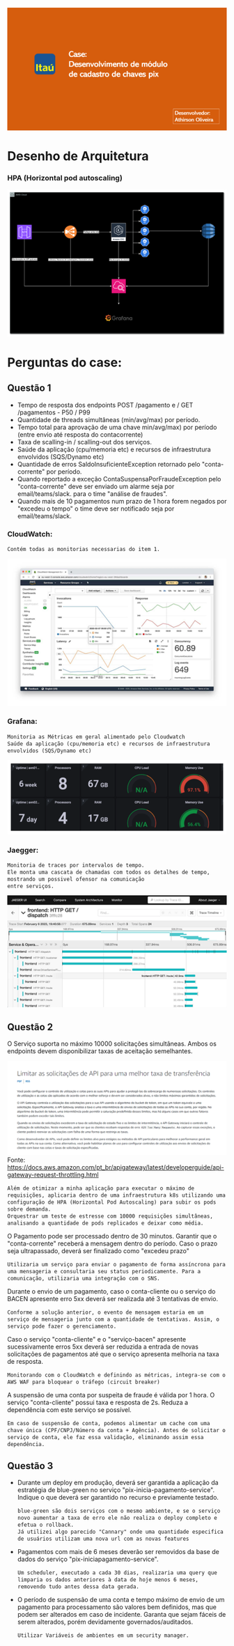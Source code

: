 ![Fluxograma](docs/itau-app.png)

# Desenho de Arquitetura

### HPA (Horizontal pod autoscaling)

![Fluxograma](docs/desenho-arquitetura.png)

# Perguntas do case:

## Questão 1

* Tempo de resposta dos endpoints POST /pagamento e / GET /pagamentos - P50 / P99
* Quantidade de threads simultâneas (min/avg/max) por período.
* Tempo total para aprovação de uma chave min/avg/max) por período (entre envio até resposta do contacorrente)
* Taxa de scalling-in / scalling-out dos serviços.
* Saúde da aplicação (cpu/memoria etc) e recursos de infraestrutura envolvidos (SQS/Dynamo etc)
* Quantidade de erros SaldoInsuficienteException retornado pelo "conta-corrente" por período.
* Quando reportado a exceção ContaSuspensaPorFraudeException pelo "conta-corrente" deve ser enviado
  um alarme seja por email/teams/slack. para o time "análise de fraudes".
* Quando mais de 10 pagamentos num prazo de 1 hora forem negados por "excedeu o tempo" o time deve
  ser notificado seja por email/teams/slack.

### CloudWatch:

    Contém todas as monitorias necessarias do item 1.

![Fluxograma](docs/cloudWatch.png)

### Grafana:

    Monitoria as Métricas em geral alimentado pelo Cloudwatch
    Saúde da aplicação (cpu/memoria etc) e recursos de infraestrutura envolvidos (SQS/Dynamo etc)

![Fluxograma](docs/grafana.png)

### Jaegger:

    Monitoria de traces por intervalos de tempo.
    Ele monta uma cascata de chamadas com todos os detalhes de tempo, mostrando um possivel ofensor na comunicação 
    entre serviços.

![Fluxograma](docs/jaegger.png)

## Questão 2

O Serviço suporta no máximo 10000 solicitações simultâneas. Ambos os endpoints devem disponibilizar
taxas de aceitação semelhantes.

![Fluxograma](docs/api-gateway-limitador.png)
Fonte: https://docs.aws.amazon.com/pt_br/apigateway/latest/developerguide/api-gateway-request-throttling.html

    Além de otimizar a minha aplicação para executar o máximo de requisições, aplicaria dentro de uma infraestrutura k8s utilizando uma configuração de HPA (Horizontal Pod Autoscaling) para subir os pods sobre demanda.
    Orquestrar um teste de estresse com 10000 requisições simultâneas, analisando a quantidade de pods replicados e deixar como média.

O Pagamento pode ser processado dentro de 30 minutos. Garantir que o "conta-corrente" receberá a
mensagem dentro do período. Caso o prazo seja ultrapassado, deverá ser finalizado como "excedeu prazo"

    Utilizaria um serviço para enviar o pagamento de forma assíncrona para uma mensageria e consultaria seu status periodicamente. Para a comunicação, utilizaria uma integração com o SNS.

Durante o envio de um pagamento, caso o conta-cliente ou o serviço do BACEN apresente erro 5xx deverá
ser realizada até 3 tentativas de envio.

    Conforme a solução anterior, o evento de mensagem estaria em um serviço de mensageria junto com a quantidade de tentativas. Assim, o serviço pode fazer o gerenciamento.

Caso o serviço "conta-cliente" e o "serviço-bacen" apresente sucessivamente erros 5xx deverá ser reduzida
a entrada de novas solicitações de pagamentos até que o serviço apresenta melhoria na taxa de resposta.

    Monitorando com o CloudWatch e definindo as métricas, integra-se com o AWS WAF para bloquear o tráfego (circuit breaker)

A suspensão de uma conta por suspeita de fraude é válida por 1 hora. O serviço "conta-cliente" possui
taxa e resposta de 2s. Reduza a dependência com este serviço se possível.

    Em caso de suspensão de conta, podemos alimentar um cache com uma chave única (CPF/CNPJ/Número da conta + Agência). Antes de solicitar o serviço de conta, ele faz essa validação, eliminando assim essa dependência.

## Questão 3

* Durante um deploy em produção, deverá ser garantida a aplicação da estratégia de blue-green no serviço
  "pix-inicia-pagamento-service". Indique o que deverá ser garantido no recurso e previamente testado.

      blue-green são dois serviços com o mesmo ambiente, e se o serviço novo aumentar a taxa de erro ele não realiza o deploy completo e efetua o rollback.
      Já utilizei algo parecido "Cannary" onde uma quantidade especifica de usuários utilizam uma nova url com as novas features

* Pagamentos com mais de 6 meses deverão ser removidos da base de dados do serviço "pix-iniciapagamento-service".

      Um scheduler, executado a cada 30 dias, realizaria uma query que limparia os dados anteriores à data de hoje menos 6 meses, removendo tudo antes dessa data gerada.

* O período de suspensão de uma conta e tempo máximo de envio de um pagamento para processamento
  são valores bem definidos, mas que podem ser alterados em caso de incidente. Garanta que sejam fáceis de serem
  alterados,
  porém devidamente governados/auditados.

      Utilizar Variáveis de ambientes em um security manager.